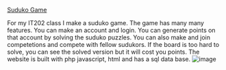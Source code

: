 [Suduko Game](https://gs4-prod.herokuapp.com/)

For my IT202 class I make a suduko game. The game has many many features. You can make an account and login.
You can generate points on that account by solving the suduko puzzles. You can also make and join competetions and compete with fellow sudukors. If the board is too hard to solve, you can see the solved version but it will cost you points. The website is built with php
javascript, html and has a sql data base.
![image](https://user-images.githubusercontent.com/73843250/146895043-3ec2ac0d-4e49-4e62-b22f-98f94a1cc0fb.png)
